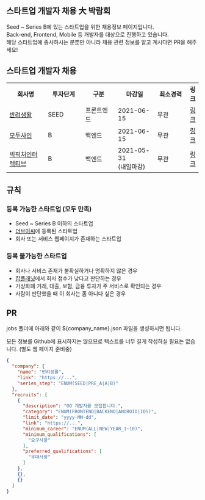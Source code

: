 ## 스타트업 개발자 채용 大 박람회

Seed ~ Series B에 있는 스타트업을 위한 채용정보 페이지입니다.  
Back-end, Frontend, Mobile 등 개발자를 대상으로 진행하고 있습니다.  
해당 스타트업에 종사하시는 분뿐만 아니라 채용 관련 정보를 알고 계시다면 PR을 해주세요!

## 스타트업 개발자 채용

<table>
    <tr>
        <th width="150">회사명</th>
        <th width="120">투자단계</th>
        <th width="120">구분</th>
        <th width="120">마감일</th>
        <th width="120">최소경력</th>
        <th>링크</th>
    </tr>
    <tr>
        <td rowspan="1">
            <a href="https://ban-life.com" target="_blank">반려생활</a>
        </td>
        <td rowspan="1">SEED</td>
        <td>프론트엔드</td>
        <td>
            2021-06-15
            </td>
        <td>무관</td>
        <td><a href="https://ban-life.com/recruit" target="_blank">링크</a></td>
    </tr>
    <tr>
        <td rowspan="1">
            <a href="https://modusign.co.kr" target="_blank">모두사인</a>
        </td>
        <td rowspan="1">B</td>
        <td>백엔드</td>
        <td>
            2021-06-15
            </td>
        <td>무관</td>
        <td><a href="https://www.notion.so/975a991feaa44450bfb29c3832091c24" target="_blank">링크</a></td>
    </tr>
    <tr>
        <td rowspan="1">
            <a href="https://lvup.gg" target="_blank">빅픽처인터렉티브</a>
        </td>
        <td rowspan="1">B</td>
        <td>백엔드</td>
        <td>
            2021-05-31
            <br/>(내일마감)
            </td>
        <td>무관</td>
        <td><a href="https://www.wanted.co.kr/wd/43089" target="_blank">링크</a></td>
    </tr>
    
</table>

## 규칙

### 등록 가능한 스타트업 (모두 만족)

- Seed ~ Series B 이하의 스타트업
- [더브이씨](https://thevc.kr)에 등록된 스타트업
- 회사 또는 서비스 웹페이지가 존재하는 스타트업

### 등록 불가능한 스타트업

- 회사나 서비스 존재가 불확실하거나 명확하지 않은 경우
- [잡플래닛](https://www.jobplanet.co.kr)에서 회사 점수가 낮다고 판단하는 경우
- 가상화폐 거래, 대출, 보험, 금융 투자가 주 서비스로 확인되는 경우
- 사람이 판단했을 때 이 회사는 좀 아니다 싶은 경우

## PR

jobs 폴더에 아래와 같이 ${company_name}.json 파일을 생성하시면 됩니다.

모든 정보를 Github에 표시하지는 않으므로 텍스트를 너무 길게 작성하실 필요는 없습니다. (별도 웹 페이지 준비중)

```json
{
  "company": {
    "name": "반려생활",
    "link": "https://...",
    "series_step": "ENUM(SEED|PRE_A|A|B)"
  },
  "recruits": [
    {
      "description": "OO 개발자를 모집합니다.",
      "category": "ENUM(FRONTEND|BACKEND|ANDROID|IOS)",
      "limit_date": "yyyy-MM-dd",
      "link": "https://...",
      "minimum_career": "ENUM(ALL|NEW|YEAR_1~10)",
      "minimum_qualifications": [
        "요구사항"
      ],
      "preferred_qualifications": [
        "우대사항"
      ]
    },
    {},
    {}
  ]
}
```
